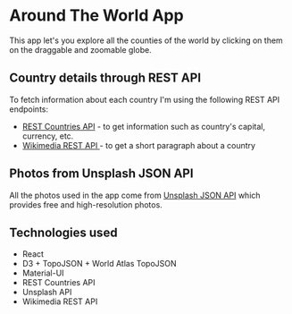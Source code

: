 # Around The World App

This app let's you explore all the counties of the world by clicking on them
on the draggable and zoomable globe.

## Country details through REST API

To fetch information about each country I'm using the following REST API endpoints:

- [REST Countries API](https://restcountries.eu/) - to get information such as country's capital, currency, etc.
- [Wikimedia REST API ](https://wikimedia.org/api/rest_v1/) - to get a short paragraph about a country

## Photos from Unsplash JSON API

All the photos used in the app come from [Unsplash JSON API](https://unsplash.com/developers) which provides free and high-resolution photos.

## Technologies used

- React
- D3 + TopoJSON + World Atlas TopoJSON
- Material-UI
- REST Countries API
- Unsplash API
- Wikimedia REST API
